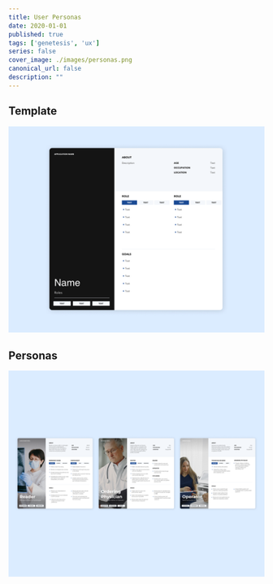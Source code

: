 ```yaml
---
title: User Personas
date: 2020-01-01
published: true
tags: ['genetesis', 'ux']
series: false
cover_image: ./images/personas.png
canonical_url: false
description: ""
---
```


## Template

![Image](./images/personas-00.png)

## Personas

![Image](./images/personas-01.png)
